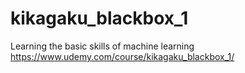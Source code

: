 # kikagaku_blackbox_1
Learning the basic skills of machine learning
https://www.udemy.com/course/kikagaku_blackbox_1/
